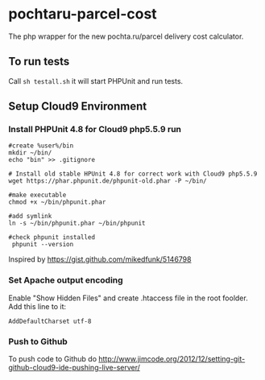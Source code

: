 # pochtaru-parcel-cost
The php wrapper for the new pochta.ru/parcel delivery cost calculator.

## To run tests
Call ```sh testall.sh``` it will start PHPUnit and run tests.

## Setup Cloud9 Environment

### Install PHPUnit 4.8 for Cloud9 php5.5.9 run
```
#create %user%/bin
mkdir ~/bin/
echo "bin" >> .gitignore

# Install old stable HPUnit 4.8 for correct work with Cloud9 php5.5.9
wget https://phar.phpunit.de/phpunit-old.phar -P ~/bin/

#make executable
chmod +x ~/bin/phpunit.phar

#add symlink
ln -s ~/bin/phpunit.phar ~/bin/phpunit

#check phpunit installed
 phpunit --version
 ```
 
Inspired by https://gist.github.com/mikedfunk/5146798

### Set Apache output encoding 
Enable "Show Hidden Files" and create .htaccess file in the root foolder. 
Add this line to it:
```
AddDefaultCharset utf-8
```

### Push to Github
To push code to Github do http://www.jimcode.org/2012/12/setting-git-github-cloud9-ide-pushing-live-server/
    